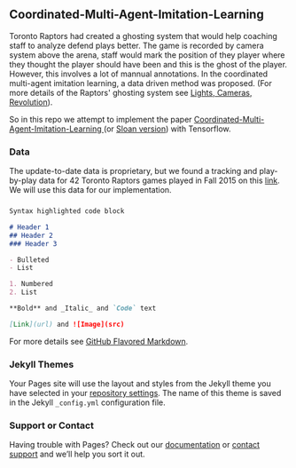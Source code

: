 ## Coordinated-Multi-Agent-Imitation-Learning

Toronto Raptors had created a ghosting system that would help coaching staff to analyze defend plays better. The game is recorded by camera system above the arena, staff would mark the position of they player where they thought the player should have been and this is the ghost of the player. However, this involves a lot of mannual annotations. In the coordinated multi-agent imitation learning, a data driven method was proposed. (For more details of the Raptors' ghosting system see [Lights, Cameras, Revolution](http://grantland.com/features/the-toronto-raptors-sportvu-cameras-nba-analytical-revolution/)). 

So in this repo we attempt to implement the paper [Coordinated-Multi-Agent-Imitation-Learning
](https://arxiv.org/pdf/1703.03121.pdf) (or [Sloan version](https://s3-us-west-1.amazonaws.com/disneyresearch/wp-content/uploads/20170228130457/Data-Driven-Ghosting-using-Deep-Imitation-Learning-Paper1.pdf)) with Tensorflow. 

### Data
The update-to-date data is proprietary, but we found a tracking and play-by-play data for 42 Toronto Raptors games
played in Fall 2015 on this [link](http://www.cs.toronto.edu/~urtasun/courses/CSC2541_Winter17/project_2.pdf). We will use this data for our implementation. 

### 
```markdown
Syntax highlighted code block

# Header 1
## Header 2
### Header 3

- Bulleted
- List

1. Numbered
2. List

**Bold** and _Italic_ and `Code` text

[Link](url) and ![Image](src)
```

For more details see [GitHub Flavored Markdown](https://guides.github.com/features/mastering-markdown/).

### Jekyll Themes

Your Pages site will use the layout and styles from the Jekyll theme you have selected in your [repository settings](https://github.com/samshipengs/raptors/settings). The name of this theme is saved in the Jekyll `_config.yml` configuration file.

### Support or Contact

Having trouble with Pages? Check out our [documentation](https://help.github.com/categories/github-pages-basics/) or [contact support](https://github.com/contact) and we’ll help you sort it out.
